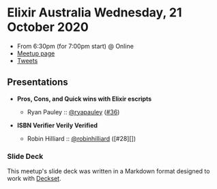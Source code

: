 # Elixir Australia Wednesday, 21 October 2020

- From 6:30pm (for 7:00pm start) @ Online
- [Meetup page][]
- [Tweets][]

## Presentations

- **Pros, Cons, and Quick wins with Elixir escripts**
  - Ryan Pauley :: [@ryapauley][] ([#36][])

- **ISBN Verifier Verily Verified**
  - Robin Hilliard :: [@robinhilliard][] ([#28][])

### Slide Deck

This meetup's slide deck was written in a Markdown format designed to work with
[Deckset][].

[@ryapauley]: https://twitter.com/ryapauley
[#36]: https://github.com/elixirsydney/elixirsydney/issues/36

[@robinhilliard]: https://twitter.com/robinhilliard
[#35]: https://github.com/elixirsydney/elixirsydney/issues/35

[Meetup page]: https://www.meetup.com/elixir-sydney/events/ckjzwrybcnbcc/
[Tweets]: https://twitter.com/search?f=tweets&q=ElixirSydney%20since%3A2020-10-20%20until%3A2020-10-22&src=typd
[Deckset]: https://www.decksetapp.com/
